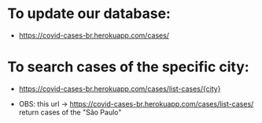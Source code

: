 # To update our database:

- https://covid-cases-br.herokuapp.com/cases/

# To search cases of the specific city:

- https://covid-cases-br.herokuapp.com/cases/list-cases/{city}

- OBS: this url -> https://covid-cases-br.herokuapp.com/cases/list-cases/ return cases of the "São Paulo"